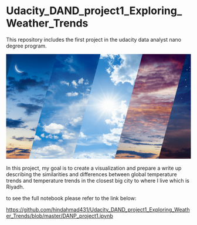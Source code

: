 
 


# Udacity_DAND_project1_Exploring_Weather_Trends

This repository includes the first project in the udacity data analyst nano degree program.

<img src="weather-696x394.png" />

In this project, my goal is to create a visualization and prepare a write up describing the similarities and differences between global temperature trends and temperature trends in the closest big city to where I live which is Riyadh. 

to see the full notebook please refer to the link below: 

https://github.com/hindahmad431/Udacity_DAND_project1_Exploring_Weather_Trends/blob/master/DANP_project1.ipynb
